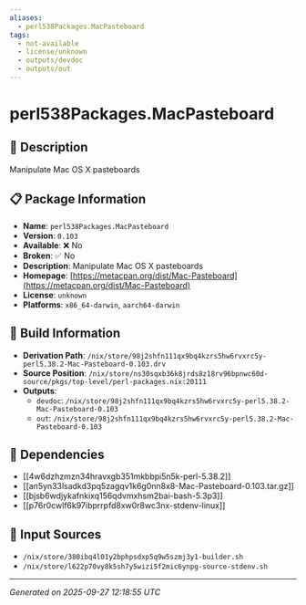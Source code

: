 ```yaml
---
aliases:
  - perl538Packages.MacPasteboard
tags:
  - not-available
  - license/unknown
  - outputs/devdoc
  - outputs/out
---
```


# perl538Packages.MacPasteboard

## 📝 Description

Manipulate Mac OS X pasteboards

## 📋 Package Information

- **Name**: `perl538Packages.MacPasteboard`
- **Version**: `0.103`
- **Available**: ❌ No
- **Broken**: ✅ No
- **Description**: Manipulate Mac OS X pasteboards
- **Homepage**: [https://metacpan.org/dist/Mac-Pasteboard](https://metacpan.org/dist/Mac-Pasteboard)
- **License**: `unknown`
- **Platforms**: `x86_64-darwin`, `aarch64-darwin`

## 🔧 Build Information

- **Derivation Path**: `/nix/store/98j2shfn111qx9bq4kzrs5hw6rvxrc5y-perl5.38.2-Mac-Pasteboard-0.103.drv`
- **Source Position**: `/nix/store/ns30sqxb36k8jrds8z18rv96bpnwc60d-source/pkgs/top-level/perl-packages.nix:20111`
- **Outputs**:
  - `devdoc`:  `/nix/store/98j2shfn111qx9bq4kzrs5hw6rvxrc5y-perl5.38.2-Mac-Pasteboard-0.103`
  - `out`:  `/nix/store/98j2shfn111qx9bq4kzrs5hw6rvxrc5y-perl5.38.2-Mac-Pasteboard-0.103`

## 🔗 Dependencies

- [[4w6dzhzmzn34hravxgb351mkbbpi5n5k-perl-5.38.2]]
- [[an5yn33lsadkd3pq5zagqv1k6g0nn8x8-Mac-Pasteboard-0.103.tar.gz]]
- [[bjsb6wdjykafnkixq156qdvmxhsm2bai-bash-5.3p3]]
- [[p76r0cwlf6k97ibprrpfd8xw0r8wc3nx-stdenv-linux]]

## 📁 Input Sources

- `/nix/store/380ibq4l01y2bphpsdxp5q9w5szmj3y1-builder.sh`
- `/nix/store/l622p70vy8k5sh7y5wizi5f2mic6ynpg-source-stdenv.sh`

---
*Generated on 2025-09-27 12:18:55 UTC*
